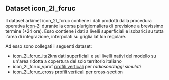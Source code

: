 ## Dataset icon_2I_fcruc

Il dataset arkimet icon_2I_fcruc contiene i dati prodotti dalla
procedura operativa [icon-2I](icon-2I.md) durante la corsa
plurigiornaliera di previsione a brevissimo termine (+24 ore). Esso
contiene i dati a livelli superficiali e isobarici su tutta l'area di
integrazione, interpolati su griglia lat lon regolare.

Ad esso sono collegati i seguenti dataset:

 * icon_2I_fcruc_ita2km dati superficiali e sui livelli nativi del modello su un'area ridotta a copertura del solo territorio italiano
 * icon_2I_fcruc_vprof [profili verticali](profili_verticali.md) per *radiosondaggi simulati*
 * icon_2I_fcruc_cross [profili verticali](profili_verticali.md) per cross-section
